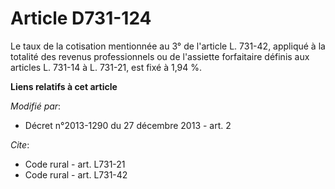 # Article D731-124

Le taux de la cotisation mentionnée au 3° de l'article L. 731-42, appliqué à la totalité des revenus professionnels ou de
l'assiette forfaitaire définis aux articles L. 731-14 à L. 731-21, est fixé à 1,94 %.

**Liens relatifs à cet article**

_Modifié par_:

  - Décret n°2013-1290 du 27 décembre 2013 - art. 2

_Cite_:

  - Code rural - art. L731-21
  - Code rural - art. L731-42
